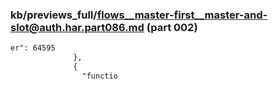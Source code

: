 ### kb/previews_full/flows__master-first__master-and-slot@auth.har.part086.md (part 002)

```md
er": 64595
              },
              {
                "functio
```

```
